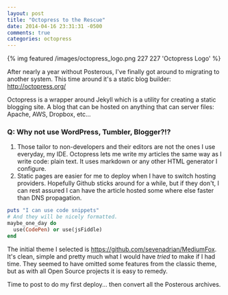 ```yaml
---
layout: post
title: "Octopress to the Rescue"
date: 2014-04-16 23:31:31 -0500
comments: true
categories: octopress
---
```


{% img featured /images/octopress_logo.png  227 227 'Octopress Logo' %}

After nearly a year without Posterous, I've finally got around to migrating to another system.
This time around it's a static blog builder: http://octopress.org/

<!-- more -->

Octopress is a wrapper around Jekyll which is a utility for creating a static blogging site. A blog that can be
hosted on anything that can server files: Apache, AWS, Dropbox, etc...

### Q: Why not use WordPress, Tumbler, Blogger?!?
1. Those tailor to non-developers and their editors are not the ones I use everyday, my IDE. Octopress lets me
write my articles the same way as I write code: plain text. It uses markdown or any other HTML generator I configure.
2. Static pages are easier for me to deploy when I have to switch hosting providers. Hopefully Github sticks around
for a while, but if they don't, I can rest assured I can have the article hosted some where else faster than DNS propagation.

``` ruby
puts "I can use code snippets"
# And they will be nicely formatted.
maybe_one_day do
  use(CodePen) or use(jsFiddle)
end
```

The initial theme I selected is https://github.com/sevenadrian/MediumFox. It's clean, simple and pretty much
what I would have *tried* to make if I had time. They seemed to have omitted some features from the classic theme, but
as with all Open Source projects it is easy to remedy.

Time to post to do my first deploy... then convert all the Posterous archives.